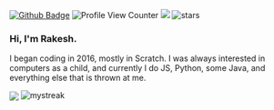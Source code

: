 [![Github Badge](https://img.shields.io/badge/GitHub-100000?style=for-the-badge&logo=github&logoColor=white)](https://github.com/ds-rakesh)
![Profile View Counter](https://komarev.com/ghpvc/?username=dsrakesh)
![](https://komarev.com/ghpvc/?username=ds-rakesh)
<img src="https://img.shields.io/github/stars/ds-rakesh?label=Stars" alt="stars">

### Hi, I'm Rakesh.

I began coding in 2016, mostly in Scratch. I was always interested in computers as a child, and currently I do JS, Python, some Java, and everything else that is thrown at me.

<img align="center" src="https://github-readme-stats.vercel.app/api/top-langs/?username=ds-rakesh&count_private=true&langs_count=7&theme=dark&layout=compact" />


<img src="https://github-readme-streak-stats.herokuapp.com/?user=ds-rakesh&theme=tokyonight" alt="mystreak"/>








<!---
ds-rakesh/ds-rakesh is a ✨ special ✨ repository because its `README.md` (this file) appears on your GitHub profile.
You can click the Preview link to take a look at your changes.
--->
